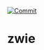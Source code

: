 [![Commit](https://github.com/Phyrone/zwie/actions/workflows/commit.yml/badge.svg)](https://github.com/Phyrone/zwie/actions/workflows/commit.yml)
# zwie
